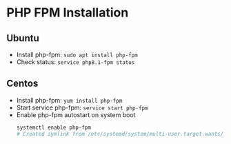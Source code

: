# PHP FPM Installation

## Ubuntu

- Install php-fpm: `sudo apt install php-fpm`
- Check status: `service php8.1-fpm status`

## Centos

- Install php-fpm: `yum install php-fpm`
- Start service php-fpm: `service start php-fpm`
- Enable php-fpm autostart on system boot
  ```bash
  systemctl enable php-fpm
  # Created symlink from /etc/systemd/system/multi-user.target.wants/php-fpm.service to /usr/lib/systemd/system/php-fpm.service.
  ```
